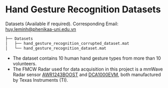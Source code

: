 # Hand Gesture Recognition Datasets

Datasets (Available if required). Corresponding Email: [huy.leminh@phenikaa-uni.edu.vn](mailto:huy.leminh@phenikaa-uni.edu.vn)

```bash
├── Datasets
│   ├── hand_gesture_recognition_corrupted_dataset.mat
│   └── hand_gesture_recognition_dataset.mat
```

* The dataset contains 10 human hand gesture types from more than 10 volunteers.
* The FMCW Radar used for data acquisition in this project is a mmWave Radar sensor [AWR1243BOOST](https://www.ti.com/tool/AWR1243BOOST) and [DCA1000EVM](https://www.ti.com/tool/DCA1000EVM), both manufactured by Texas Instruments (TI). 


